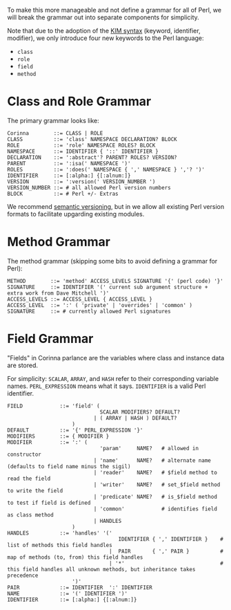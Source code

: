 To make this more manageable and not define a grammar for all of Perl, we will break the grammar out into separate components for simplicity.

Note that due to the adoption of the [KIM
syntax](https://ovid.github.io/articles/language-design-consistency.html)
(keyword, identifier, modifier), we only introduce four new keywords to the
Perl language:

* `class`
* `role`
* `field`
* `method`

# Class and Role Grammar

The primary grammar looks like:

```
Corinna        ::= CLASS | ROLE
CLASS          ::= 'class' NAMESPACE DECLARATION? BLOCK
ROLE           ::= 'role' NAMESPACE ROLES? BLOCK
NAMESPACE      ::= IDENTIFIER { '::' IDENTIFIER }
DECLARATION    ::= ':abstract'? PARENT? ROLES? VERSION?
PARENT         ::= ':isa(' NAMESPACE ')'
ROLES          ::= ':does(' NAMESPACE { ',' NAMESPACE } ','? ')'
IDENTIFIER     ::= [:alpha:] {[:alnum:]}
VERSION        ::= ':version(' VERSION_NUMBER ')
VERSION_NUMBER ::= # all allowed Perl version numbers
BLOCK          ::= # Perl +/- Extras
```

We recommend [semantic versioning](https://semver.org/), but in we allow all
existing Perl version formats to facilitate upgarding existing modules.

# Method Grammar

The method grammar (skipping some bits to avoid defining a grammar for Perl):

```
METHOD        ::= 'method' ACCESS_LEVELS SIGNATURE '{' (perl code) '}'
SIGNATURE     ::= IDENTIFIER '(' current sub argument structure + extra work from Dave Mitchell ')'
ACCESS_LEVELS ::= ACCESS_LEVEL { ACCESS_LEVEL }
ACCESS_LEVEL  ::= ':' ( 'private' | 'overrides' | 'common' )
SIGNATURE     ::= # currently allowed Perl signatures
```

# Field Grammar

"Fields" in Corinna parlance are the variables where class and instance data are stored.

For simplicity: `SCALAR`, `ARRAY`, and `HASH` refer to their corresponding variable names. `PERL_EXPRESSION` means what it says. `IDENTIFIER` is a valid Perl identifier.

```
FIELD            ::= 'field' ( 
                              SCALAR MODIFIERS? DEFAULT?
                            | ( ARRAY | HASH ) DEFAULT? 
                     )
DEFAULT          ::= '{' PERL_EXPRESSION '}'
MODIFIERS        ::= { MODIFIER }
MODIFIER         ::= ':' (
                              'param'     NAME?   # allowed in constructor
                            | 'name'      NAME?   # alternate name (defaults to field name minus the sigil)
                            | 'reader'    NAME?   # $field method to read the field
                            | 'writer'    NAME?   # set_$field method to write the field
                            | 'predicate' NAME?   # is_$field method to test if field is defined
                            | 'common'            # identifies field as class method
                            | HANDLES
                     )
HANDLES          ::= 'handles' '('
                                    IDENTIFIER { ',' IDENTIFIER }    # list of methods this field handles
                                 |  PAIR       { ',' PAIR }          # map of methods (to, from) this field handles
                                 | '*'                               # this field handles all unknown methods, but inheritance takes precedence
                     ')'
PAIR             ::= IDENTIFIER  ':' IDENTIFIER
NAME             ::= '(' IDENTIFIER ')'
IDENTIFIER       ::= [:alpha:] {[:alnum:]}
```
